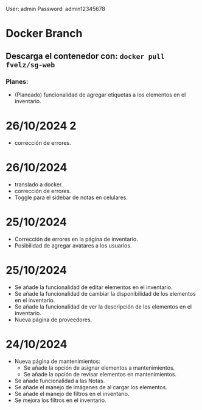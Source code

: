 User: admin
Password: admin12345678

# Docker Branch

## Descarga el contenedor con: `docker pull fvelz/sg-web`

### Planes:
- (Planeado) funcionalidad de agregar etiquetas a los elementos en el inventario.

# 26/10/2024 2
- corrección de errores.

# 26/10/2024
- translado a docker.
- corrección de errores.
- Toggle para el sidebar de notas en celulares.


#  25/10/2024
- Corrección de errores en la página de inventario.
- Posibilidad de agregar avatares a los usuarios.

#  25/10/2024
- Se añade la funcionalidad de editar elementos en el inventario.
- Se añade la funcionalidad de cambiar la disponibilidad de los elementos en el inventario.
- Se añade la funcionalidad de ver la descripción de los elementos en el inventario.
- Nueva página de proveedores.


# 24/10/2024
- Nueva página de mantenimientos:
    - Se añade la opción de asignar elementos a mantenimientos.
    - Se añade la opción de revisar elementos en mantenimientos.
- Se añade funcionalidad a las Notas.
- Se añade el manejo de imágenes de al cargar los elementos.
- Se añade el manejo de filtros en el inventario.
- Se mejora los filtros en el inventario.


